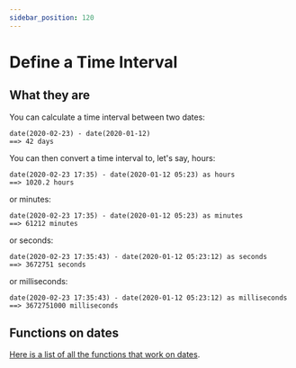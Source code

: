 ```yaml
---
sidebar_position: 120
---
```


# Define a Time Interval

## What they are

You can calculate a time interval between two dates:

```deci live
date(2020-02-23) - date(2020-01-12)
==> 42 days
```

You can then convert a time interval to, let's say, hours:

```deci live
date(2020-02-23 17:35) - date(2020-01-12 05:23) as hours
==> 1020.2 hours
```

or minutes:

```deci live
date(2020-02-23 17:35) - date(2020-01-12 05:23) as minutes
==> 61212 minutes
```

or seconds:

```deci live
date(2020-02-23 17:35:43) - date(2020-01-12 05:23:12) as seconds
==> 3672751 seconds
```

or milliseconds:

```deci live
date(2020-02-23 17:35:43) - date(2020-01-12 05:23:12) as milliseconds
==> 3672751000 milliseconds
```

## Functions on dates

[Here is a list of all the functions that work on dates](/docs/formulas/formulas-for-dates).
